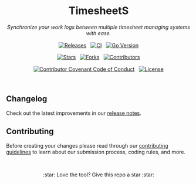 <h1 align="center">TimesheetS</h1>

<p align="center">
  <em>Synchronize your work logs between multiple timesheet managing systems with ease.</em>
</p>

<p align="center">
  <a href="https://github.com/tornermarton/timesheets/releases"><img src="https://img.shields.io/github/v/release/tornermarton/timesheets?logo=semver&label=Release" alt="Releases" align="center" /></a>
  &nbsp
  <a href="https://github.com/tornermarton/timesheets/actions"><img src="https://img.shields.io/github/check-runs/tornermarton/timesheets/main?logo=github&label=CI" alt="CI" align="center" /></a>
  &nbsp
  <a href="https://go.dev"><img src="https://img.shields.io/github/go-mod/go-version/tornermarton/timesheets?logo=go" alt="Go Version" align="center" /></a>
</p>

<p align="center">
  <a href="https://github.com/tornermarton/timesheets/stargazers"><img src="https://img.shields.io/github/stars/tornermarton/timesheets" alt="Stars" align="center" /></a>
  &nbsp
  <a href="https://github.com/tornermarton/timesheets/forks"><img src="https://img.shields.io/github/forks/tornermarton/timesheets" alt="Forks" align="center" /></a>
  &nbsp
  <a href="https://github.com/tornermarton/timesheets/graphs/contributors"><img src="https://img.shields.io/github/contributors/tornermarton/timesheets?logo=github&style=social" alt="Contributors" align="center" /></a>
</p>

<p align="center">
  <a href="https://www.contributor-covenant.org"><img src="https://img.shields.io/badge/Contributor%20Covenant-2.1-4baaaa.svg?logo=contributorcovenant" alt="Contributor Covenant Code of Conduct" align="center" /></a>
  &nbsp
  <a href="./LICENSE"><img src="https://img.shields.io/github/license/tornermarton/timesheets?label=License" alt="License" align="center" /></a>
</p>

<br>

## Changelog

Check out the latest improvements in our [release notes][changelog].

## Contributing

Before creating your changes please read through our [contributing guidelines][contributing] to learn about our submission process, coding rules, and more.

<br>

<p align="center">
  :star: Love the tool? Give this repo a star :star:
</p>

[changelog]: CHANGELOG.md
[contributing]: CONTRIBUTING.md
